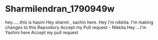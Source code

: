 # Sharmilendran_1790949w
hey......this is hasini
Hey sharmi , sachin here.
Hey I'm nikkita. I'm making changes to this Repository
Accept my Pull request - Nikkita
Hey ...I'm Yashini here
Accept my pull request
